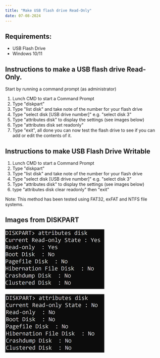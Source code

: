 ```yaml
---
title: "Make USB flash drive Read-Only"
date: 07-08-2024
---
```


## Requirements:
 - USB Flash Drive
 - Windows 10/11
   
## Instructions to make a USB flash drive Read-Only.

Start by running a command prompt (as administrator)

1. Lunch CMD to start a Command Prompt
2. Type "diskpart"
1. Type "list disk" and take note of the number for your flash drive
1. Type "select disk [USB drive number]" e.g. "select disk 3"
1. Type "attributes disk" to display the settings (see images below)
1. Type "attributes disk set readonly"
1. Type "exit", all done you can now test the flash drive to see if you can add or edit the contents of it.

## Instructions to make USB Flash Drive Writable

1. Lunch CMD to start a Command Prompt
2. Type "diskpart"
1. Type "list disk" and take note of the number for your flash drive
1. Type "select disk [USB drive number]" e.g. "select disk 3"
1. Type "attributes disk" to display the settings (see images below)
1. type "attributes disk clear readonly" then "exit"

Note: This method has been tested using FAT32, exFAT and NTFS file systems.

## Images from DISKPART

![DISKPART command displaying the Read-Only flag is set to Yes](https://github.com/catchcoder/blog/blob/73ff6ccc36be5da085a4d2070c20fb4bb75c08fa/_images/diskpart-readonly-set.PNG)

![DISKPART command displaying he Read-Only flag is set to No](https://github.com/catchcoder/blog/blob/73ff6ccc36be5da085a4d2070c20fb4bb75c08fa/_images/diskpart-readonly-cleared.PNG)

